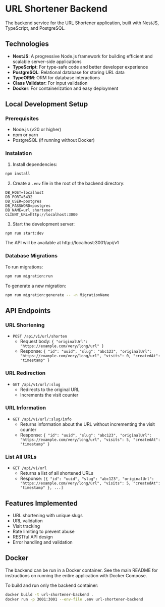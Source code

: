 # URL Shortener Backend

The backend service for the URL Shortener application, built with NestJS, TypeScript, and PostgreSQL.

## Technologies

- **NestJS**: A progressive Node.js framework for building efficient and scalable server-side applications
- **TypeScript**: For type-safe code and better developer experience
- **PostgreSQL**: Relational database for storing URL data
- **TypeORM**: ORM for database interactions
- **Class Validator**: For input validation
- **Docker**: For containerization and easy deployment

## Local Development Setup

### Prerequisites

- Node.js (v20 or higher)
- npm or yarn
- PostgreSQL (if running without Docker)

### Instalation

1. Install dependencies:

```bash
npm install
```

2. Create a `.env` file in the root of the backend directory:

```text
DB_HOST=localhost
DB_PORT=5432
DB_USER=postgres
DB_PASSWORD=postgres
DB_NAME=url_shortener
CLIENT_URL=http://localhost:3000
```

3. Start the development server:

```bash
npm run start:dev
```

The API will be available at http://localhost:3001/api/v1

### Database Migrations

To run migrations:

```bash
npm run migration:run
```

To generate a new migration:

```bash
npm run migration:generate -- -n MigrationName
```

## API Endpoints

### URL Shortening

- `POST /api/v1/url/shorten`
  - Request body: `{ "originalUrl": "https://example.com/very/long/url" }`
  - Response: `{ "id": "uuid", "slug": "abc123", "originalUrl": "https://example.com/very/long/url", "visits": 0, "createdAt": "timestamp" }`

### URL Redirection

- `GET /api/v1/url/:slug`
  - Redirects to the original URL
  - Increments the visit counter

### URL Information

- `GET /api/v1/url/:slug/info`
  - Returns information about the URL without incrementing the visit counter
  - Response: `{ "id": "uuid", "slug": "abc123", "originalUrl": "https://example.com/very/long/url", "visits": 5, "createdAt": "timestamp" }`

### List All URLs

- `GET /api/v1/url`
  - Returns a list of all shortened URLs
  - Response: `[{ "id": "uuid", "slug": "abc123", "originalUrl": "https://example.com/very/long/url", "visits": 5, "createdAt": "timestamp" }, ...]`

## Features Implemented

- URL shortening with unique slugs
- URL validation
- Visit tracking
- Rate limiting to prevent abuse
- RESTful API design
- Error handling and validation

## Docker

The backend can be run in a Docker container. See the main README for instructions on running the entire application with Docker Compose.

To build and run only the backend container:

```bash
docker build -t url-shortener-backend .
docker run -p 3001:3001 --env-file .env url-shortener-backend
```
